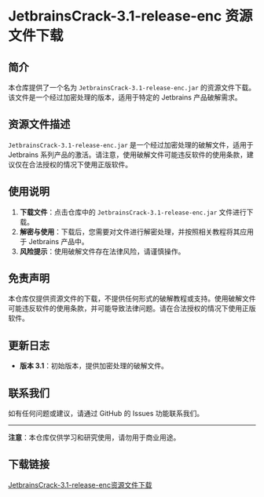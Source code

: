 # JetbrainsCrack-3.1-release-enc 资源文件下载

## 简介

本仓库提供了一个名为 `JetbrainsCrack-3.1-release-enc.jar` 的资源文件下载。该文件是一个经过加密处理的版本，适用于特定的 Jetbrains 产品破解需求。

## 资源文件描述

`JetbrainsCrack-3.1-release-enc.jar` 是一个经过加密处理的破解文件，适用于 Jetbrains 系列产品的激活。请注意，使用破解文件可能违反软件的使用条款，建议仅在合法授权的情况下使用正版软件。

## 使用说明

1. **下载文件**：点击仓库中的 `JetbrainsCrack-3.1-release-enc.jar` 文件进行下载。
2. **解密与使用**：下载后，您需要对文件进行解密处理，并按照相关教程将其应用于 Jetbrains 产品中。
3. **风险提示**：使用破解文件存在法律风险，请谨慎操作。

## 免责声明

本仓库仅提供资源文件的下载，不提供任何形式的破解教程或支持。使用破解文件可能违反软件的使用条款，并可能导致法律问题。请在合法授权的情况下使用正版软件。

## 更新日志

- **版本 3.1**：初始版本，提供加密处理的破解文件。

## 联系我们

如有任何问题或建议，请通过 GitHub 的 Issues 功能联系我们。

---

**注意**：本仓库仅供学习和研究使用，请勿用于商业用途。

## 下载链接

[JetbrainsCrack-3.1-release-enc资源文件下载](https://pan.quark.cn/s/8456ffa4e109)